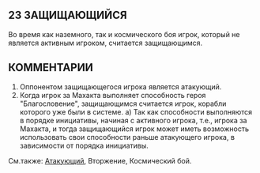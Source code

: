 23 ЗАЩИЩАЮЩИЙСЯ
---

Во время как наземного, так и космического боя игрок, который не является активным игроком, считается защищающимся.

КОММЕНТАРИИ
---
1) Оппонентом защищающегося игрока является атакующий.
2) Когда игрок за Махакта выполняет способность героя "Благословение", защищающимся считается игрок, корабли которого уже были в системе.
а) Так как способности выполняются в порядке инициативы, начиная с активного игрока, т.е., игрока за Махакта, и тогда защищающийся игрок может иметь возможность использовать свои способности раньше атакующего игрока, в зависимости от порядка инициативы.


См.также: [Атакующий](attacker.md), Вторжение, Космический бой.
